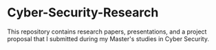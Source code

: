 # Cyber-Security-Research
This repository contains research papers, presentations, and a project proposal that I submitted during my Master's studies in Cyber Security.
